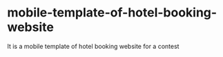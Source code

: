 # mobile-template-of-hotel-booking-website
It is a mobile template of hotel booking website for a contest
